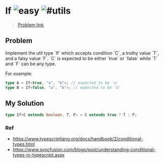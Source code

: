 <h1>If <img src="https://img.shields.io/badge/-easy-7aad0c" alt="easy"/> <img src="https://img.shields.io/badge/-%23utils-999" alt="#utils"/></h1>

> [Problem link](https://github.com/type-challenges/type-challenges/tree/main/questions/00268-easy-if)

<h2> Problem </h2>
Implement the util type `If<C, T, F>` which accepts condition `C`, a truthy value `T`, and a falsy value `F`. `C` is expected to be either `true` or `false` while `T` and `F` can be any type.

For example:

```ts
type A = If<true, "a", "b">; // expected to be 'a'
type B = If<false, "a", "b">; // expected to be 'b'
```

<h2> My Solution </h2>

```ts
type If<C extends boolean, T, F> = C extends true ? T : F;
```

<h3> Ref </h3>

- https://www.typescriptlang.org/docs/handbook/2/conditional-types.html
- https://www.syncfusion.com/blogs/post/understanding-conditional-types-in-typescript.aspx
